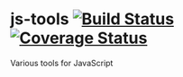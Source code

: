 # js-tools [![Build Status](https://travis-ci.org/dubzzz/js-tools.svg?branch=master)](https://travis-ci.org/dubzzz/js-tools)[![Coverage Status](https://coveralls.io/repos/dubzzz/js-tools/badge.svg)](https://coveralls.io/r/dubzzz/js-tools)
Various tools for JavaScript
